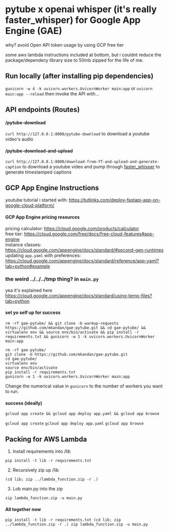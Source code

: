 # pytube x openai whisper (it's really faster_whisper) for Google App Engine (GAE)

why? avoid Open API token usage by using GCP free tier

some aws lambda instructions included at bottom, but i couldnt reduce the package/dependecy library size to 50mb zipped for the life of me.

## Run locally (after installing pip dependencies)

`gunicorn -w 4 -k uvicorn.workers.UvicornWorker main:app`
or
`uvicorn main:app --reload`
then invoke the API with...

## API endpoints (Routes)

#### /pytube-download

`curl http://127.0.0.1:8000/pytube-download` to download a youtube video's audio

#### /pytube-download-and-upload

`curl http://127.0.0.1:8000/download-from-YT-and-upload-and-generate-caption` to download a youtube video and pump through [faster_whisper](https://github.com/guillaumekln/faster-whisper) to generate timestamped captions

## GCP App Engine Instructions

youtube tutorial i started with: https://tutlinks.com/deploy-fastapi-app-on-google-cloud-platform/

#### GCP App Engine pricing resources

pricing calculator: https://cloud.google.com/products/calculator  
free tier: https://cloud.google.com/free/docs/free-cloud-features#app-engine  
instance classes: https://cloud.google.com/appengine/docs/standard/#second-gen-runtimes  
updating `app.yaml` with preferences: https://cloud.google.com/appengine/docs/standard/reference/app-yaml?tab=python#example

### the weird ../../../tmp thing? in `main.py`

yea it's explained here https://cloud.google.com/appengine/docs/standard/using-temp-files?tab=python

#### set yo self up for success

`rm -rf gae-pytube/ && git clone -b warmup-requests https://github.com/mkandan/gae-pytube.git && cd gae-pytube/ && virtualenv env && source env/bin/activate && pip install -r requirements.txt && gunicorn -w 1 -k uvicorn.workers.UvicornWorker main:app`

`rm -rf gae-pytube/`  
`git clone -b https://github.com/mkandan/gae-pytube.git`  
`cd gae-pytube/`  
`virtualenv env`  
`source env/bin/activate`  
`pip install -r requirements.txt`  
`gunicorn -w 1 -k uvicorn.workers.UvicornWorker main:app`

Change the numerical value in `gunicorn` to the number of workers you want to run.

#### success (ideally)

`gcloud app create && gcloud app deploy app.yaml && gcloud app browse`

`gcloud app create`
`gcloud app deploy app.yaml`
`gcloud app browse`

## Packing for AWS Lambda

1. Install requirements into /lib

`pip install -t lib -r requirements.txt`

2. Recursively zip up /lib

`(cd lib; zip ../lambda_function.zip -r .)`

3. Lob main.py into the zip

`zip lambda_function.zip -u main.py`

#### All together now

`pip install -t lib -r requirements.txt
(cd lib; zip ../lambda_function.zip -r .)
zip lambda_function.zip -u main.py`
